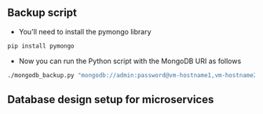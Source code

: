 ## Backup script
- You'll need to install the pymongo library
```bash
pip install pymongo
```
- Now you can run the Python script with the MongoDB URI as follows
```bash
./mongodb_backup.py "mongodb://admin:password@vm-hostname1,vm-hostname2,vm-hostname3/admin?otherParams"
```

## Database design setup for microservices
